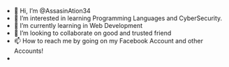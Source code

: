 - 👋 Hi, I’m @AssasinAtion34
- 👀 I’m interested in learning Programming Languages and CyberSecurity.
- 🌱 I’m currently learning in Web Development
- 💞️ I’m looking to collaborate on good and trusted friend
- 📫 How to reach me by going on my Facebook Account and other Accounts!
-  

<!---
AssasinAtion34/AssasinAtion34 is a ✨ special ✨ repository because its `README.md` (this file) appears on your GitHub profile.
You can click the Preview link to take a look at your changes.
--->
